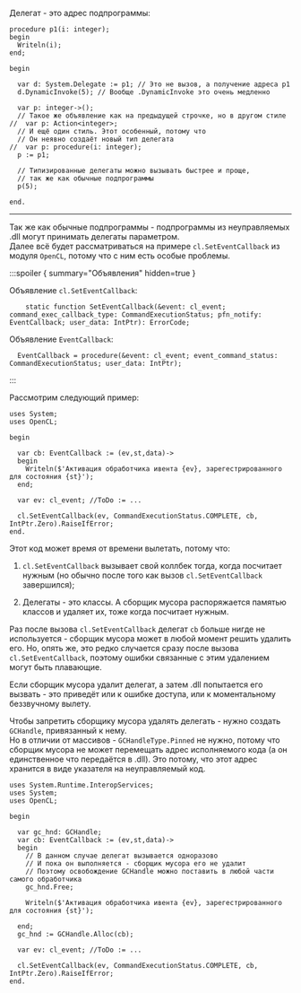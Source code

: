 


Делегат - это адрес подпрограммы:
```
procedure p1(i: integer);
begin
  Writeln(i);
end;

begin
  
  var d: System.Delegate := p1; // Это не вызов, а получение адреса p1
  d.DynamicInvoke(5); // Вообще .DynamicInvoke это очень медленно
  
  var p: integer->();
  // Такое же объявление как на предыдущей строчке, но в другом стиле
//  var p: Action<integer>;
  // И ещё один стиль. Этот особенный, потому что
  // Он неявно создаёт новый тип делегата
//  var p: procedure(i: integer);
  p := p1;
  
  // Типизированные делегаты можно вызывать быстрее и проще,
  // так же как обычные подпрограммы
  p(5);
  
end.
```

---

Так же как обычные подпрограммы - подпрограммы из неуправляемых .dll могут принимать делегаты параметром.\
Далее всё будет рассматриваться на примере `cl.SetEventCallback` из модуля `OpenCL`, потому что с ним есть особые проблемы.

:::spoiler { summary="Объявления" hidden=true }

Объявление `cl.SetEventCallback`:
```
    static function SetEventCallback(&event: cl_event; command_exec_callback_type: CommandExecutionStatus; pfn_notify: EventCallback; user_data: IntPtr): ErrorCode;
```
Объявление `EventCallback`:
```
  EventCallback = procedure(&event: cl_event; event_command_status: CommandExecutionStatus; user_data: IntPtr);
```

:::

Рассмотрим следующий пример:
```
uses System;
uses OpenCL;

begin
  
  var cb: EventCallback := (ev,st,data)->
  begin
    Writeln($'Активация обработчика ивента {ev}, зарегестрированного для состояния {st}');
  end;
  
  var ev: cl_event; //ToDo := ...
  
  cl.SetEventCallback(ev, CommandExecutionStatus.COMPLETE, cb, IntPtr.Zero).RaiseIfError;
end.
```
Этот код может время от времени вылетать, потому что:

1. `cl.SetEventCallback` вызывает свой коллбек тогда, когда посчитает нужным (но обычно после того как вызов `cl.SetEventCallback` завершился);

1. Делегаты - это классы. А сборщик мусора распоряжается памятью классов и удаляет их, тоже когда посчитает нужным.

Раз после вызова `cl.SetEventCallback` делегат `cb` больше нигде не используется - сборщик мусора может в любой момент
решить удалить его. Но, опять же, это редко случается сразу после вызова `cl.SetEventCallback`,
поэтому ошибки связанные с этим удалением могут быть плавающие.

Если сборщик мусора удалит делегат, а затем .dll попытается его вызвать -
это приведёт или к ошибке доступа, или к моментальному беззвучному вылету.

Чтобы запретить сборщику мусора удалять делегать - нужно создать `GCHandle`, привязанный к нему.\
Но в отличии от массивов - `GCHandleType.Pinned` не нужно, потому что сборщик мусора
не может перемещать адрес исполняемого кода (а он единственное что передаётся в .dll).
Это потому, что этот адрес хранится в виде указателя на неуправляемый код.

```
uses System.Runtime.InteropServices;
uses System;
uses OpenCL;

begin
  
  var gc_hnd: GCHandle;
  var cb: EventCallback := (ev,st,data)->
  begin
    // В данном случае делегат вызывается одноразово
    // И пока он выполняется - сборщик мусора его не удалит
    // Поэтому освобождение GCHandle можно поставить в любой части самого обработчика
    gc_hnd.Free;
    
    Writeln($'Активация обработчика ивента {ev}, зарегестрированного для состояния {st}');
    
  end;
  gc_hnd := GCHandle.Alloc(cb);
  
  var ev: cl_event; //ToDo := ...
  
  cl.SetEventCallback(ev, CommandExecutionStatus.COMPLETE, cb, IntPtr.Zero).RaiseIfError;
end.
```


